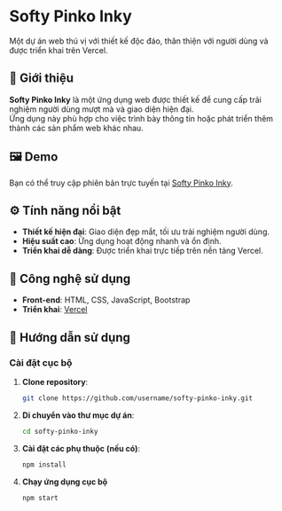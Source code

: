 # Softy Pinko Inky

Một dự án web thú vị với thiết kế độc đáo, thân thiện với người dùng và được triển khai trên Vercel.

## 🌟 Giới thiệu  
**Softy Pinko Inky** là một ứng dụng web được thiết kế để cung cấp trải nghiệm người dùng mượt mà và giao diện hiện đại.  
Ứng dụng này phù hợp cho việc trình bày thông tin hoặc phát triển thêm thành các sản phẩm web khác nhau.

## 🖼️ Demo  
Bạn có thể truy cập phiên bản trực tuyến tại [Softy Pinko Inky](https://softy-pinko-inky.vercel.app/).  

## ⚙️ Tính năng nổi bật  
- **Thiết kế hiện đại**: Giao diện đẹp mắt, tối ưu trải nghiệm người dùng.  
- **Hiệu suất cao**: Ứng dụng hoạt động nhanh và ổn định.  
- **Triển khai dễ dàng**: Được triển khai trực tiếp trên nền tảng Vercel.  

## 🚀 Công nghệ sử dụng  
- **Front-end**: HTML, CSS, JavaScript, Bootstrap
- **Triển khai**: [Vercel](https://vercel.com/)  

## 📄 Hướng dẫn sử dụng  

### Cài đặt cục bộ  
1. **Clone repository**:  
   ```bash  
   git clone https://github.com/username/softy-pinko-inky.git
   
2. **Di chuyển vào thư mục dự án**:
   ```bash  
   cd softy-pinko-inky
   
4. **Cài đặt các phụ thuộc (nếu có)**:
    ```bash  
   npm install
    
5. **Chạy ứng dụng cục bộ**
   ```bash  
   npm start  

